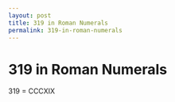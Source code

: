 ```yaml
---
layout: post
title: 319 in Roman Numerals
permalink: 319-in-roman-numerals
---
```


# 319 in Roman Numerals

319 = CCCXIX
